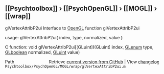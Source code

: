 ## [[Psychtoolbox]] &#8250; [[PsychOpenGL]] &#8250; [[MOGL]] &#8250; [[wrap]]

glVertexAttribP2ui  Interface to [OpenGL](OpenGL) function glVertexAttribP2ui  
  
usage:  glVertexAttribP2ui( index, type, normalized, value )  
  
C function:  void glVertexAttribP2ui[(GLuint]((GLuint) index, [GLenum](GLenum) type, [GLboolean](GLboolean) normalized, [GLuint](GLuint) value)  




<div class="code_header" style="text-align:right;">
  <span style="float:left;">Path&nbsp;&nbsp;</span> <span class="counter">Retrieve <a href=
  "https://raw.github.com/Psychtoolbox-3/Psychtoolbox-3/beta/Psychtoolbox/PsychOpenGL/MOGL/wrap/glVertexAttribP2ui.m">current version from GitHub</a> | View <a href=
  "https://github.com/Psychtoolbox-3/Psychtoolbox-3/commits/beta/Psychtoolbox/PsychOpenGL/MOGL/wrap/glVertexAttribP2ui.m">changelog</a></span>
</div>
<div class="code">
  <code>Psychtoolbox/PsychOpenGL/MOGL/wrap/glVertexAttribP2ui.m</code>
</div>

